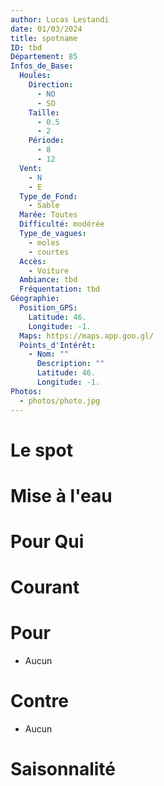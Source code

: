 ```yaml
---
author: Lucas Lestandi
date: 01/03/2024
title: spotname
ID: tbd
Département: 85
Infos_de_Base:
  Houles:
    Direction:
      - NO
      - SO
    Taille:
      - 0.5
      - 2
    Période:
      - 8
      - 12
  Vent:
    - N
    - E
  Type_de_Fond:
    - Sable
  Marée: Toutes
  Difficulté: modérée
  Type_de_vagues:
    - moles
    - courtes
  Accès:
    - Voiture
  Ambiance: tbd
  Fréquentation: tbd
Géographie:
  Position_GPS:
    Latitude: 46.
    Longitude: -1.
  Maps: https://maps.app.goo.gl/
  Points_d'Intérêt:
    - Nom: ""
      Description: ""
      Latitude: 46.
      Longitude: -1.
Photos:
  - photos/photo.jpg
---
```


# Le spot

# Mise à l'eau


# Pour Qui

# Courant

# Pour
- Aucun

# Contre
- Aucun

# Saisonnalité